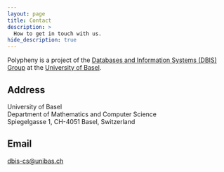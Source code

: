 ```yaml
---
layout: page
title: Contact
description: >
  How to get in touch with us.
hide_description: true
---
```


Polypheny is a project of the [Databases and Information Systems (DBIS) Group](https://dbis.dmi.unibas.ch/") at the [University of Basel](https://unibas.ch/).

## Address
University of Basel\
Department of Mathematics and Computer Science\
Spiegelgasse 1, CH-4051 Basel, Switzerland

## Email
[dbis-cs@unibas.ch](mailto:dbis-cs@unibas.ch)